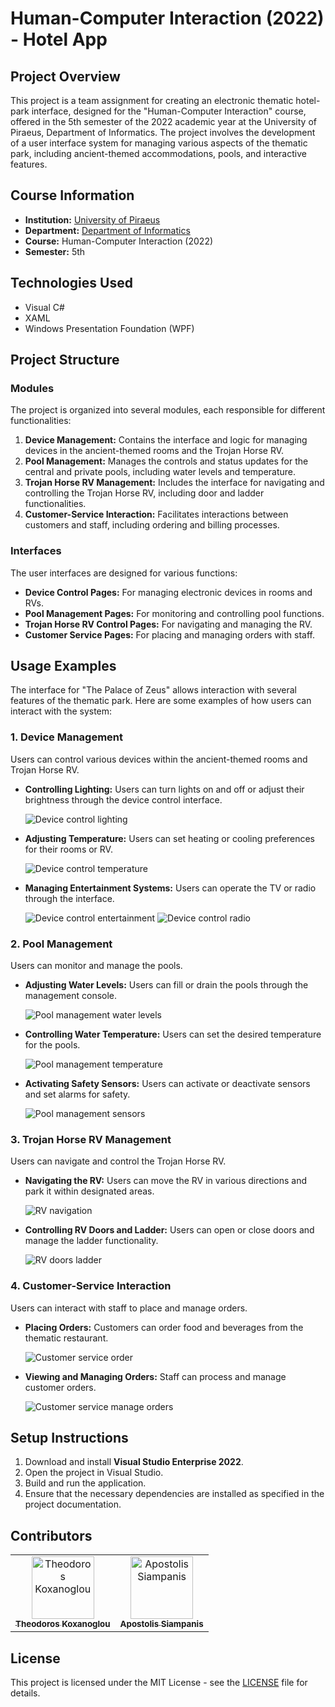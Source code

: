 # Human-Computer Interaction (2022) - Hotel App

## Project Overview

This project is a team assignment for creating an electronic thematic hotel-park interface, designed for the "Human-Computer Interaction" course, offered in the 5th semester of the 2022 academic year at the University of Piraeus, Department of Informatics. The project involves the development of a user interface system for managing various aspects of the thematic park, including ancient-themed accommodations, pools, and interactive features.

## Course Information
- **Institution:** [University of Piraeus](https://www.unipi.gr/en/)
- **Department:** [Department of Informatics](https://cs.unipi.gr/en/)
- **Course:** Human-Computer Interaction (2022)
- **Semester:** 5th

## Technologies Used

- Visual C#
- XAML
- Windows Presentation Foundation (WPF)

## Project Structure

### Modules

The project is organized into several modules, each responsible for different functionalities:

1. **Device Management:** Contains the interface and logic for managing devices in the ancient-themed rooms and the Trojan Horse RV.
2. **Pool Management:** Manages the controls and status updates for the central and private pools, including water levels and temperature.
3. **Trojan Horse RV Management:** Includes the interface for navigating and controlling the Trojan Horse RV, including door and ladder functionalities.
4. **Customer-Service Interaction:** Facilitates interactions between customers and staff, including ordering and billing processes.

### Interfaces

The user interfaces are designed for various functions:

- **Device Control Pages:** For managing electronic devices in rooms and RVs.
- **Pool Management Pages:** For monitoring and controlling pool functions.
- **Trojan Horse RV Control Pages:** For navigating and managing the RV.
- **Customer Service Pages:** For placing and managing orders with staff.

## Usage Examples

The interface for "The Palace of Zeus" allows interaction with several features of the thematic park. Here are some examples of how users can interact with the system:

### 1. Device Management
Users can control various devices within the ancient-themed rooms and Trojan Horse RV.

- **Controlling Lighting:** Users can turn lights on and off or adjust their brightness through the device control interface.

  ![Device control lighting](./images/device_control_lighting.png)

- **Adjusting Temperature:** Users can set heating or cooling preferences for their rooms or RV.

  ![Device control temperature](./images/device_control_temperature.png)

- **Managing Entertainment Systems:** Users can operate the TV or radio through the interface.

  ![Device control entertainment](./images/device_control_entertainment.png)
  ![Device control radio](./images/device_control_radio.png)

### 2. Pool Management
Users can monitor and manage the pools.

- **Adjusting Water Levels:** Users can fill or drain the pools through the management console.

  ![Pool management water levels](./images/pool_management_water_levels.png)

- **Controlling Water Temperature:** Users can set the desired temperature for the pools.

  ![Pool management temperature](./images/pool_management_temperature.png)

- **Activating Safety Sensors:** Users can activate or deactivate sensors and set alarms for safety.

  ![Pool management sensors](./images/pool_management_sensors.png)

### 3. Trojan Horse RV Management
Users can navigate and control the Trojan Horse RV.

- **Navigating the RV:** Users can move the RV in various directions and park it within designated areas.

  ![RV navigation](./images/rv_navigation.png)

- **Controlling RV Doors and Ladder:** Users can open or close doors and manage the ladder functionality.

  ![RV doors ladder](./images/rv_doors_ladder.png)

### 4. Customer-Service Interaction
Users can interact with staff to place and manage orders.

- **Placing Orders:** Customers can order food and beverages from the thematic restaurant.

  ![Customer service order](./images/customer_service_order.png)

- **Viewing and Managing Orders:** Staff can process and manage customer orders.

  ![Customer service manage orders](./images/customer_service_manage_orders.png)

## Setup Instructions

1. Download and install **Visual Studio Enterprise 2022**.
2. Open the project in Visual Studio.
3. Build and run the application.
4. Ensure that the necessary dependencies are installed as specified in the project documentation.

## Contributors

<table>
  <tr>
    <td align="center"><a href="https://github.com/thkox"><img src="https://avatars.githubusercontent.com/u/79880468?v=4" width="100px;" alt="Theodoros Koxanoglou"/><br /><sub><b>Theodoros Koxanoglou</b></sub></a><br /></td>
    <td align="center"><a href="https://github.com/ApostolisSiampanis"><img src="https://avatars.githubusercontent.com/u/75365398?v=4" width="100px;" alt="Apostolis Siampanis"/><br /><sub><b>Apostolis Siampanis</b></sub></a><br /></td>
  </tr>
</table>


## License

This project is licensed under the MIT License - see the [LICENSE](./LICENSE) file for details.

